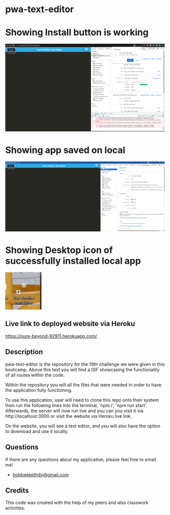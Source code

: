 # pwa-text-editor

# Showing Install button is working 

![alt text](./assets/ch19%20install%20ss.png)

# Showing app saved on local

![alt text](./assets/ch19%20saved%20on%20local.png)

# Showing Desktop icon of successfully installed local app

![alt text](./assets/ch19%20desktop%20icon.png)

## Live link to deployed website via Heroku

https://pure-beyond-92911.herokuapp.com/

## Description

pwa-text-editor is the repository for the 19th challenge we were given in this bootcamp. Above this text you will find a GIF showcasing the functionality of all routes within the code.

Within the repository you will all the files that were needed in order to have the application fully functioning.

To use this application, user will need to clone this repo onto their system then run the following lines into the terminal, 'npm i', 'npm run start'.
Afterwards, the server will now run live and you can you visit it via http://localhost:3000 or visit the website via Heroku live link.

On the website, you will see a text editor, and you will also have the option to download and use it locally.

## Questions

If there are any questions about my application, please feel free to email me!

* bobbeekethdy@gmail.com

## Credits

This code was created with the help of my peers and also classwork activities.

